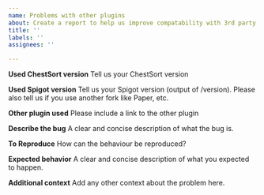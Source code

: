 ```yaml
---
name: Problems with other plugins
about: Create a report to help us improve compatability with 3rd party plugins
title: ''
labels: ''
assignees: ''

---
```


**Used ChestSort version**
Tell us your ChestSort version

**Used Spigot version**
Tell us your Spigot version (output of /version). Please also tell us if you use another fork like Paper, etc.

**Other plugin used**
Please include a link to the other plugin

**Describe the bug**
A clear and concise description of what the bug is.

**To Reproduce**
How can the behaviour be reproduced?

**Expected behavior**
A clear and concise description of what you expected to happen.

**Additional context**
Add any other context about the problem here.
